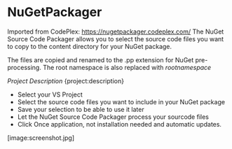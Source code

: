 # NuGetPackager

Imported from CodePlex: https://nugetpackager.codeplex.com/
The NuGet Source Code Packager allows you to select the source code files you want to copy to the content directory for your NuGet package.

The files are copied and renamed to the .pp extension for NuGet pre-processing. The root namespace is also replaced with $rootnamespace$


*Project Description*
{project:description}

- Select your VS Project
- Select the source code files you want to include in your NuGet package
- Save your selection to be able to use it later
- Let the NuGet Source Code Packager process your sourcode files
- Click Once application, not installation needed and automatic updates.

[image:screenshot.jpg]
